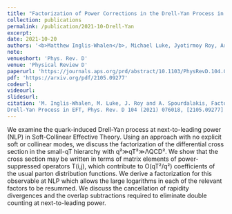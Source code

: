 ```yaml
---
title: "Factorization of Power Corrections in the Drell-Yan Process in EFT"
collection: publications
permalink: /publication/2021-10-Drell-Yan
excerpt: 
date: 2021-10-20
authors: '<b>Matthew Inglis-Whalen</b>, Michael Luke, Jyotirmoy Roy, Aris Spourdalakis'
note:
venueshort: 'Phys. Rev. D'
venue: 'Physical Review D'
paperurl: 'https://journals.aps.org/prd/abstract/10.1103/PhysRevD.104.076018'
pdf: 'https://arxiv.org/pdf/2105.09277'
codeurl: 
videourl:
slidesurl:
citation: 'M. Inglis-Whalen, M. Luke, J. Roy and A. Spourdalakis, Factorization of Power Corrections in the
Drell-Yan Process in EFT, Phys. Rev. D 104 (2021) 076018, [2105.09277]'
---
```

We examine the quark-induced Drell-Yan process at next-to-leading power (NLP) in Soft-Collinear Effective Theory. Using an approach with no explicit soft or collinear modes, we discuss the factorization of the differential cross section in the small-qT hierarchy with q²≫qT²≫ΛQCD². We show that the cross section may be written in terms of matrix elements of power-suppressed operators T(i,j), which contribute to O(qT²/q²) coefficients of the usual parton distribution functions. We derive a factorization for this observable at NLP which allows the large logarithms in each of the relevant factors to be resummed. We discuss the cancellation of rapidity divergences and the overlap subtractions required to eliminate double counting at next-to-leading power. 